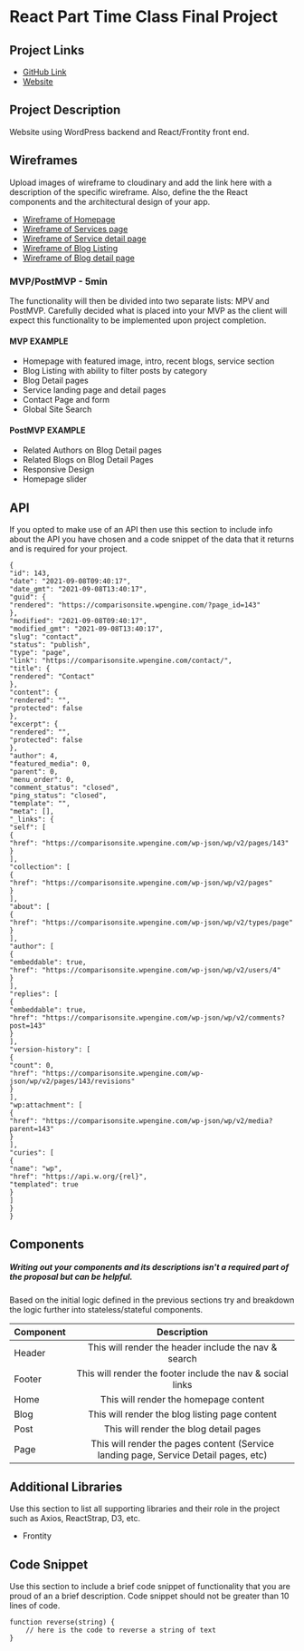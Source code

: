 # React Part Time Class Final Project

## Project Links

- [GitHub Link](https://github.com/lflannery/getheadless)
- [Website](https://h03jxn9kbx8gw1t746sr2al2j.js.wpenginepowered.com/)

## Project Description

Website using WordPress backend and React/Frontity front end.


## Wireframes

Upload images of wireframe to cloudinary and add the link here with a description of the specific wireframe. Also, define the the React components and the architectural design of your app.

- [Wireframe of Homepage](https://www.screencast.com/t/ffZjl5NW9vBz)
- [Wireframe of Services page](https://www.screencast.com/t/6FWyoTsy)
- [Wireframe of Service detail page](https://www.screencast.com/t/MUyAH0SVAy3e)
- [Wireframe of Blog Listing](https://www.screencast.com/t/QHHqwZM6D)
- [Wireframe of Blog detail page](https://www.screencast.com/t/o9wpe7AXE1ix)


### MVP/PostMVP - 5min

The functionality will then be divided into two separate lists: MPV and PostMVP.  Carefully decided what is placed into your MVP as the client will expect this functionality to be implemented upon project completion.  

#### MVP EXAMPLE
- Homepage with featured image, intro, recent blogs, service section
- Blog Listing with ability to filter posts by category
- Blog Detail pages  
- Service landing page and detail pages
- Contact Page and form
- Global Site Search

#### PostMVP EXAMPLE

- Related Authors on Blog Detail pages
- Related Blogs on Blog Detail Pages
- Responsive Design
- Homepage slider

## API

If you opted to make use of an API then use this section to include info about the API you have chosen and a code snippet of the data that it returns and is required for your project. 


```
{
"id": 143,
"date": "2021-09-08T09:40:17",
"date_gmt": "2021-09-08T13:40:17",
"guid": {
"rendered": "https://comparisonsite.wpengine.com/?page_id=143"
},
"modified": "2021-09-08T09:40:17",
"modified_gmt": "2021-09-08T13:40:17",
"slug": "contact",
"status": "publish",
"type": "page",
"link": "https://comparisonsite.wpengine.com/contact/",
"title": {
"rendered": "Contact"
},
"content": {
"rendered": "",
"protected": false
},
"excerpt": {
"rendered": "",
"protected": false
},
"author": 4,
"featured_media": 0,
"parent": 0,
"menu_order": 0,
"comment_status": "closed",
"ping_status": "closed",
"template": "",
"meta": [],
"_links": {
"self": [
{
"href": "https://comparisonsite.wpengine.com/wp-json/wp/v2/pages/143"
}
],
"collection": [
{
"href": "https://comparisonsite.wpengine.com/wp-json/wp/v2/pages"
}
],
"about": [
{
"href": "https://comparisonsite.wpengine.com/wp-json/wp/v2/types/page"
}
],
"author": [
{
"embeddable": true,
"href": "https://comparisonsite.wpengine.com/wp-json/wp/v2/users/4"
}
],
"replies": [
{
"embeddable": true,
"href": "https://comparisonsite.wpengine.com/wp-json/wp/v2/comments?post=143"
}
],
"version-history": [
{
"count": 0,
"href": "https://comparisonsite.wpengine.com/wp-json/wp/v2/pages/143/revisions"
}
],
"wp:attachment": [
{
"href": "https://comparisonsite.wpengine.com/wp-json/wp/v2/media?parent=143"
}
],
"curies": [
{
"name": "wp",
"href": "https://api.w.org/{rel}",
"templated": true
}
]
}
}
```

## Components
##### Writing out your components and its descriptions isn't a required part of the proposal but can be helpful.

Based on the initial logic defined in the previous sections try and breakdown the logic further into stateless/stateful components. 

| Component | Description | 
| --- | :---: |  
| Header | This will render the header include the nav & search | 
| Footer | This will render the footer include the nav & social links | 
| Home | This will render the homepage content | 
| Blog | This will render the blog listing page content | 
| Post | This will render the blog detail pages | 
| Page | This will render the pages content (Service landing page, Service Detail pages, etc) | 


## Additional Libraries
 Use this section to list all supporting libraries and their role in the project such as Axios, ReactStrap, D3, etc. 
 
 - Frontity

## Code Snippet

Use this section to include a brief code snippet of functionality that you are proud of an a brief description.  Code snippet should not be greater than 10 lines of code. 

```
function reverse(string) {
	// here is the code to reverse a string of text
}
```
